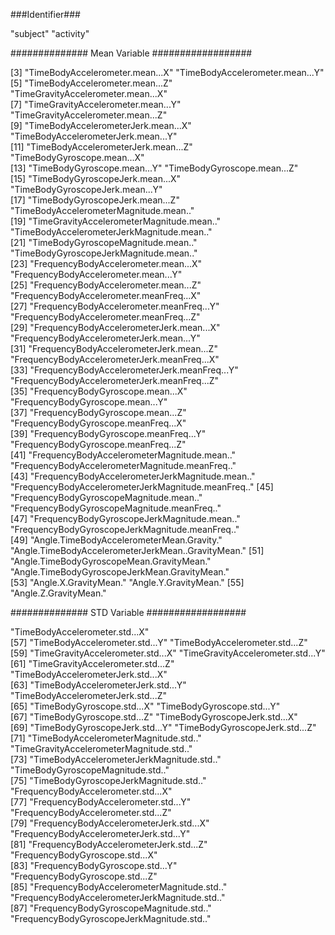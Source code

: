 ###Identifier###

"subject"                                            "activity"   

############## Mean Variable ##################

[3] "TimeBodyAccelerometer.mean...X"                     "TimeBodyAccelerometer.mean...Y"                    
[5] "TimeBodyAccelerometer.mean...Z"                     "TimeGravityAccelerometer.mean...X"                 
[7] "TimeGravityAccelerometer.mean...Y"                  "TimeGravityAccelerometer.mean...Z"                 
[9] "TimeBodyAccelerometerJerk.mean...X"                 "TimeBodyAccelerometerJerk.mean...Y"                
[11] "TimeBodyAccelerometerJerk.mean...Z"                 "TimeBodyGyroscope.mean...X"                        
[13] "TimeBodyGyroscope.mean...Y"                         "TimeBodyGyroscope.mean...Z"                        
[15] "TimeBodyGyroscopeJerk.mean...X"                     "TimeBodyGyroscopeJerk.mean...Y"                    
[17] "TimeBodyGyroscopeJerk.mean...Z"                     "TimeBodyAccelerometerMagnitude.mean.."             
[19] "TimeGravityAccelerometerMagnitude.mean.."           "TimeBodyAccelerometerJerkMagnitude.mean.."         
[21] "TimeBodyGyroscopeMagnitude.mean.."                  "TimeBodyGyroscopeJerkMagnitude.mean.."             
[23] "FrequencyBodyAccelerometer.mean...X"                "FrequencyBodyAccelerometer.mean...Y"               
[25] "FrequencyBodyAccelerometer.mean...Z"                "FrequencyBodyAccelerometer.meanFreq...X"           
[27] "FrequencyBodyAccelerometer.meanFreq...Y"            "FrequencyBodyAccelerometer.meanFreq...Z"           
[29] "FrequencyBodyAccelerometerJerk.mean...X"            "FrequencyBodyAccelerometerJerk.mean...Y"           
[31] "FrequencyBodyAccelerometerJerk.mean...Z"            "FrequencyBodyAccelerometerJerk.meanFreq...X"       
[33] "FrequencyBodyAccelerometerJerk.meanFreq...Y"        "FrequencyBodyAccelerometerJerk.meanFreq...Z"       
[35] "FrequencyBodyGyroscope.mean...X"                    "FrequencyBodyGyroscope.mean...Y"                   
[37] "FrequencyBodyGyroscope.mean...Z"                    "FrequencyBodyGyroscope.meanFreq...X"               
[39] "FrequencyBodyGyroscope.meanFreq...Y"                "FrequencyBodyGyroscope.meanFreq...Z"               
[41] "FrequencyBodyAccelerometerMagnitude.mean.."         "FrequencyBodyAccelerometerMagnitude.meanFreq.."    
[43] "FrequencyBodyAccelerometerJerkMagnitude.mean.."     "FrequencyBodyAccelerometerJerkMagnitude.meanFreq.."
[45] "FrequencyBodyGyroscopeMagnitude.mean.."             "FrequencyBodyGyroscopeMagnitude.meanFreq.."        
[47] "FrequencyBodyGyroscopeJerkMagnitude.mean.."         "FrequencyBodyGyroscopeJerkMagnitude.meanFreq.."    
[49] "Angle.TimeBodyAccelerometerMean.Gravity."           "Angle.TimeBodyAccelerometerJerkMean..GravityMean." 
[51] "Angle.TimeBodyGyroscopeMean.GravityMean."           "Angle.TimeBodyGyroscopeJerkMean.GravityMean."      
[53] "Angle.X.GravityMean."                               "Angle.Y.GravityMean."
[55] "Angle.Z.GravityMean."  

############## STD Variable ##################

"TimeBodyAccelerometer.std...X"                     
[57] "TimeBodyAccelerometer.std...Y"                      "TimeBodyAccelerometer.std...Z"                     
[59] "TimeGravityAccelerometer.std...X"                   "TimeGravityAccelerometer.std...Y"                  
[61] "TimeGravityAccelerometer.std...Z"                   "TimeBodyAccelerometerJerk.std...X"                 
[63] "TimeBodyAccelerometerJerk.std...Y"                  "TimeBodyAccelerometerJerk.std...Z"                 
[65] "TimeBodyGyroscope.std...X"                          "TimeBodyGyroscope.std...Y"                         
[67] "TimeBodyGyroscope.std...Z"                          "TimeBodyGyroscopeJerk.std...X"                     
[69] "TimeBodyGyroscopeJerk.std...Y"                      "TimeBodyGyroscopeJerk.std...Z"                     
[71] "TimeBodyAccelerometerMagnitude.std.."               "TimeGravityAccelerometerMagnitude.std.."           
[73] "TimeBodyAccelerometerJerkMagnitude.std.."           "TimeBodyGyroscopeMagnitude.std.."                  
[75] "TimeBodyGyroscopeJerkMagnitude.std.."               "FrequencyBodyAccelerometer.std...X"                
[77] "FrequencyBodyAccelerometer.std...Y"                 "FrequencyBodyAccelerometer.std...Z"                
[79] "FrequencyBodyAccelerometerJerk.std...X"             "FrequencyBodyAccelerometerJerk.std...Y"            
[81] "FrequencyBodyAccelerometerJerk.std...Z"             "FrequencyBodyGyroscope.std...X"                    
[83] "FrequencyBodyGyroscope.std...Y"                     "FrequencyBodyGyroscope.std...Z"                    
[85] "FrequencyBodyAccelerometerMagnitude.std.."          "FrequencyBodyAccelerometerJerkMagnitude.std.."     
[87] "FrequencyBodyGyroscopeMagnitude.std.."              "FrequencyBodyGyroscopeJerkMagnitude.std.."  